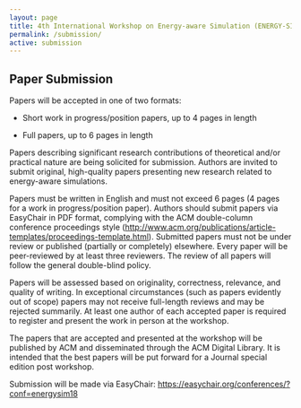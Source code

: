 ```yaml
---
layout: page
title: 4th International Workshop on Energy-aware Simulation (ENERGY-SIM’18)
permalink: /submission/
active: submission
---
```


## Paper Submission

Papers will be accepted in one of two formats:

- Short work in progress/position papers, up to 4 pages in length

- Full papers, up to 6 pages in length

Papers describing significant research contributions of theoretical and/or practical nature are being solicited for submission. Authors are invited to submit original, high-quality papers presenting new research related to energy-aware simulations.

Papers must be written in English and must not exceed 6 pages (4 pages for a work in progress/position paper). Authors should submit papers via EasyChair in PDF format, complying with the ACM double-column conference proceedings style (<a href="http://www.acm.org/publications/article-templates/proceedings-template.html" target="_blank">http://www.acm.org/publications/article-templates/proceedings-template.html</a>). Submitted papers must not be under review or published (partially or completely) elsewhere. Every paper will be peer-reviewed by at least three reviewers. The review of all papers will follow the general double-blind policy. 

Papers will be assessed based on originality, correctness, relevance, and quality of writing. In exceptional circumstances (such as papers evidently out of scope) papers may not receive full-length reviews and may be rejected summarily. At least one author of each accepted paper is required to register and present the work in person at the workshop.

The papers that are accepted and presented at the workshop will be published by ACM and disseminated through the ACM Digital Library. It is intended that the best papers will be put forward for a Journal special edition post workshop.

Submission will be made via EasyChair: <a href="https://easychair.org/conferences/?conf=energysim18" target="_blank">https://easychair.org/conferences/?conf=energysim18</a>
